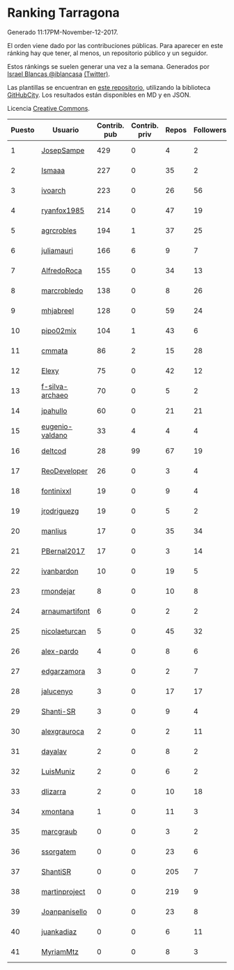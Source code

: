 # Ranking Tarragona

Generado 11:17PM-November-12-2017.

El orden viene dado por las contribuciones públicas. Para aparecer en este ránking hay que tener, al menos, un repositorio público y un seguidor.

Estos ránkings se suelen generar una vez a la semana. Generados por [Israel Blancas @iblancasa](https://github.com/iblancasa/) [(Twitter)](https://twitter.com/iblancasa).

Las plantillas se encuentran en [este repositorio](https://github.com/iblancasa/GH-Spanish-Ranking), utilizando la biblioteca [GitHubCity](https://github.com/iblancasa/GitHubCity). Los resultados están disponibles en MD y en JSON.

Licencia [Creative Commons](https://creativecommons.org/licenses/by/4.0/).

| Puesto   |  Usuario  | Contrib. pub | Contrib. priv |Repos| Followers | Desde |  Avatar  |
|----------|-----------|--------------|---------------|-----|-----------|-------|----------|
|1|[JosepSampe](https://github.com/JosepSampe)|429|0|4|2|2015-01-08|![JosepSampe](https://avatars0.githubusercontent.com/u/10448186)|
|2|[Ismaaa](https://github.com/Ismaaa)|227|0|35|2|2016-09-16|![Ismaaa](https://avatars0.githubusercontent.com/u/22240843)|
|3|[ivoarch](https://github.com/ivoarch)|223|0|26|56|2011-03-18|![ivoarch](https://avatars3.githubusercontent.com/u/677124)|
|4|[ryanfox1985](https://github.com/ryanfox1985)|214|0|47|19|2011-10-26|![ryanfox1985](https://avatars2.githubusercontent.com/u/1152728)|
|5|[agrcrobles](https://github.com/agrcrobles)|194|1|37|25|2013-10-19|![agrcrobles](https://avatars0.githubusercontent.com/u/5727373)|
|6|[juliamauri](https://github.com/juliamauri)|166|6|9|7|2013-11-28|![juliamauri](https://avatars0.githubusercontent.com/u/6062402)|
|7|[AlfredoRoca](https://github.com/AlfredoRoca)|155|0|34|13|2014-08-15|![AlfredoRoca](https://avatars2.githubusercontent.com/u/8455554)|
|8|[marcrobledo](https://github.com/marcrobledo)|138|0|8|26|2015-09-19|![marcrobledo](https://avatars0.githubusercontent.com/u/14358263)|
|9|[mhjabreel](https://github.com/mhjabreel)|128|0|59|24|2014-10-08|![mhjabreel](https://avatars1.githubusercontent.com/u/9088025)|
|10|[pipo02mix](https://github.com/pipo02mix)|104|1|43|6|2011-07-03|![pipo02mix](https://avatars2.githubusercontent.com/u/892157)|
|11|[cmmata](https://github.com/cmmata)|86|2|15|28|2013-04-22|![cmmata](https://avatars1.githubusercontent.com/u/4223148)|
|12|[Elexy](https://github.com/Elexy)|75|0|42|12|2010-10-14|![Elexy](https://avatars2.githubusercontent.com/u/439063)|
|13|[f-silva-archaeo](https://github.com/f-silva-archaeo)|70|0|5|2|2016-05-04|![f-silva-archaeo](https://avatars3.githubusercontent.com/u/19189330)|
|14|[jpahullo](https://github.com/jpahullo)|60|0|21|21|2012-07-26|![jpahullo](https://avatars3.githubusercontent.com/u/2048296)|
|15|[eugenio-valdano](https://github.com/eugenio-valdano)|33|4|4|4|2014-03-12|![eugenio-valdano](https://avatars2.githubusercontent.com/u/6929185)|
|16|[deltcod](https://github.com/deltcod)|28|99|67|19|2015-09-22|![deltcod](https://avatars1.githubusercontent.com/u/14791993)|
|17|[ReoDeveloper](https://github.com/ReoDeveloper)|26|0|3|4|2013-01-20|![ReoDeveloper](https://avatars2.githubusercontent.com/u/3322211)|
|18|[fontinixxl](https://github.com/fontinixxl)|19|0|9|4|2013-07-24|![fontinixxl](https://avatars0.githubusercontent.com/u/5080665)|
|19|[jrodriguezg](https://github.com/jrodriguezg)|19|0|5|2|2013-02-05|![jrodriguezg](https://avatars1.githubusercontent.com/u/3486118)|
|20|[manlius](https://github.com/manlius)|17|0|35|34|2013-11-18|![manlius](https://avatars1.githubusercontent.com/u/5968066)|
|21|[PBernal2017](https://github.com/PBernal2017)|17|0|3|14|2017-02-23|![PBernal2017](https://avatars0.githubusercontent.com/u/25979373)|
|22|[ivanbardon](https://github.com/ivanbardon)|10|0|19|5|2013-10-30|![ivanbardon](https://avatars3.githubusercontent.com/u/5808889)|
|23|[rmondejar](https://github.com/rmondejar)|8|0|10|8|2008-06-20|![rmondejar](https://avatars1.githubusercontent.com/u/14419)|
|24|[arnaumartifont](https://github.com/arnaumartifont)|6|0|2|2|2014-11-07|![arnaumartifont](https://avatars1.githubusercontent.com/u/9613200)|
|25|[nicolaeturcan](https://github.com/nicolaeturcan)|5|0|45|32|2014-04-10|![nicolaeturcan](https://avatars3.githubusercontent.com/u/7248811)|
|26|[alex-pardo](https://github.com/alex-pardo)|4|0|8|6|2012-09-19|![alex-pardo](https://avatars0.githubusercontent.com/u/2378470)|
|27|[edgarzamora](https://github.com/edgarzamora)|3|0|2|7|2013-05-02|![edgarzamora](https://avatars3.githubusercontent.com/u/4320475)|
|28|[jalucenyo](https://github.com/jalucenyo)|3|0|17|17|2012-04-06|![jalucenyo](https://avatars1.githubusercontent.com/u/1618926)|
|29|[Shanti-SR](https://github.com/Shanti-SR)|3|0|9|4|2014-11-12|![Shanti-SR](https://avatars0.githubusercontent.com/u/9694646)|
|30|[alexgrauroca](https://github.com/alexgrauroca)|2|0|2|11|2013-07-31|![alexgrauroca](https://avatars3.githubusercontent.com/u/5131860)|
|31|[dayalav](https://github.com/dayalav)|2|0|8|2|2013-06-10|![dayalav](https://avatars2.githubusercontent.com/u/4660940)|
|32|[LuisMuniz](https://github.com/LuisMuniz)|2|0|6|2|2014-07-18|![LuisMuniz](https://avatars0.githubusercontent.com/u/8201284)|
|33|[dlizarra](https://github.com/dlizarra)|2|0|10|18|2015-04-12|![dlizarra](https://avatars2.githubusercontent.com/u/11906353)|
|34|[xmontana](https://github.com/xmontana)|1|0|11|3|2011-03-04|![xmontana](https://avatars2.githubusercontent.com/u/650776)|
|35|[marcgraub](https://github.com/marcgraub)|0|0|3|2|2012-10-02|![marcgraub](https://avatars3.githubusercontent.com/u/2468006)|
|36|[ssorgatem](https://github.com/ssorgatem)|0|0|23|6|2009-07-23|![ssorgatem](https://avatars2.githubusercontent.com/u/108138)|
|37|[ShantiSR](https://github.com/ShantiSR)|0|0|205|7|2013-01-16|![ShantiSR](https://avatars3.githubusercontent.com/u/3288528)|
|38|[martinproject](https://github.com/martinproject)|0|0|219|9|2008-06-13|![martinproject](https://avatars0.githubusercontent.com/u/13601)|
|39|[Joanpanisello](https://github.com/Joanpanisello)|0|0|23|8|2013-09-20|![Joanpanisello](https://avatars1.githubusercontent.com/u/5502417)|
|40|[juankadiaz](https://github.com/juankadiaz)|0|0|6|11|2013-10-04|![juankadiaz](https://avatars2.githubusercontent.com/u/5609996)|
|41|[MyriamMtz](https://github.com/MyriamMtz)|0|0|8|3|2013-11-25|![MyriamMtz](https://avatars3.githubusercontent.com/u/6032560)|
